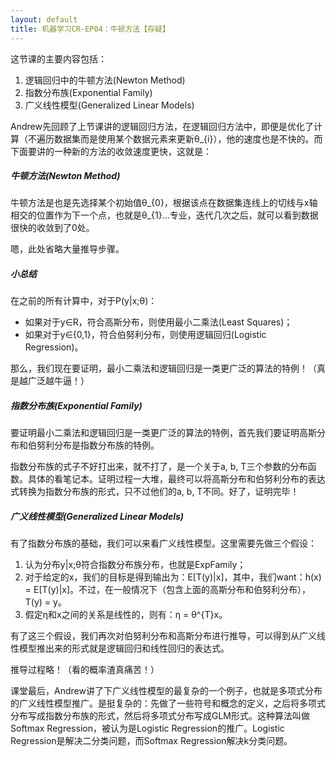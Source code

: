```yaml
---
layout: default
title: 机器学习CR-EP04：牛顿方法【存疑】
---
```

这节课的主要内容包括：
1. 逻辑回归中的牛顿方法(Newton Method)
2. 指数分布族(Exponential Family)
3. 广义线性模型(Generalized Linear Models)

Andrew先回顾了上节课讲的逻辑回归方法，在逻辑回归方法中，即便是优化了计算（不遍历数据集而是使用某个数据元素来更新θ_{i}），他的速度也是不快的。而下面要讲的一种新的方法的收敛速度更快，这就是：

##### 牛顿方法(Newton Method)

牛顿方法是也是先选择某个初始值θ_{0}，根据该点在数据集连线上的切线与x轴相交的位置作为下一个点，也就是θ_{1}...专业，迭代几次之后，就可以看到数据很快的收敛到了0处。

嗯，此处省略大量推导步骤。

##### 小总结

在之前的所有计算中，对于P(y|x;θ)：

* 如果对于y∈R，符合高斯分布，则使用最小二乘法(Least Squares)；
* 如果对于y∈\{0,1\}，符合伯努利分布，则使用逻辑回归(Logistic Regression)。

那么，我们现在要证明，最小二乘法和逻辑回归是一类更广泛的算法的特例！（真是越广泛越牛逼！）

##### 指数分布族(Exponential Family)

要证明最小二乘法和逻辑回归是一类更广泛的算法的特例，首先我们要证明高斯分布和伯努利分布是指数分布族的特例。

指数分布族的式子不好打出来，就不打了，是一个关于a, b, T三个参数的分布函数。具体的看笔记本。证明过程一大堆，最终可以将高斯分布和伯努利分布的表达式转换为指数分布族的形式，只不过他们的a, b, T不同。好了，证明完毕！

##### 广义线性模型(Generalized Linear Models)

有了指数分布族的基础，我们可以来看广义线性模型。这里需要先做三个假设：

1. 认为分布y|x;θ符合指数分布族分布，也就是ExpFamily；
2. 对于给定的x，我们的目标是得到输出为：E\[T(y)|x\]，其中，我们want：h(x) = E\[T(y)|x\]。不过，在一般情况下（包含上面的高斯分布和伯努利分布），T(y) = y。
3. 假定η和x之间的关系是线性的，则有：η = θ^{T}x。

有了这三个假设，我们再次对伯努利分布和高斯分布进行推导，可以得到从广义线性模型推出来的形式就是逻辑回归和线性回归的表达式。

推导过程略！（看的概率渣真痛苦！）

课堂最后，Andrew讲了下广义线性模型的最复杂的一个例子，也就是多项式分布的广义线性模型推广。是挺复杂的：先做了一些符号和概念的定义，之后将多项式分布写成指数分布族的形式，然后将多项式分布写成GLM形式。这种算法叫做Softmax Regression，被认为是Logistic Regression的推广。Logistic Regression是解决二分类问题，而Softmax Regression解决k分类问题。